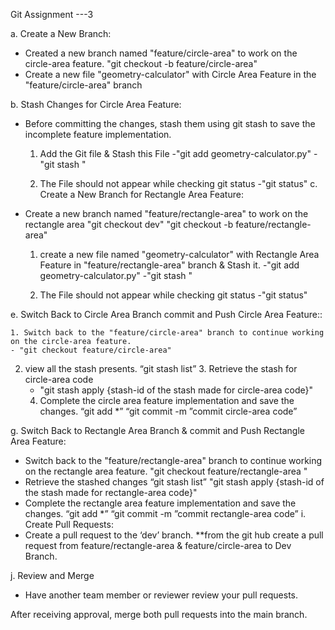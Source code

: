 Git Assignment ---3

a.  Create a New Branch:

- Created a new branch named "feature/circle-area" to work on the circle-area feature.
	"git checkout -b feature/circle-area"
- Create a new file "geometry-calculator" with Circle Area Feature in the "feature/circle-area" branch

b. Stash Changes for Circle Area Feature:
-  Before committing the changes, stash them using git stash to save the incomplete feature implementation.
   
   1. Add the Git file & Stash this File
   -"git add geometry-calculator.py" 
   -"git stash "

   2. The File should not appear while checking git status
   -"git status"
   c.  Create a New Branch for Rectangle Area Feature:

- Create a new branch named "feature/rectangle-area" to work on the rectangle area
	"git checkout dev"
	"git checkout -b feature/rectangle-area"
	
	1. create a new file named "geometry-calculator" with Rectangle Area Feature in "feature/rectangle-area" branch & Stash it.
	-"git add geometry-calculator.py" 
	-"git stash "

   2. The File should not appear while checking git status
   -"git status"
	
e.  Switch Back to Circle Area Branch commit and Push Circle Area Feature::

	1. Switch back to the "feature/circle-area" branch to continue working on the circle-area feature.
	- "git checkout feature/circle-area"
2. view all the stash presents.
	 “git stash list”
	3. Retrieve the stash for circle-area code
	- "git stash apply {stash-id of the stash made for circle-area code}"
	4. Complete the circle area feature implementation and save the changes.
	“git add *”
	 “git commit -m ”commit circle-area code”

g.  Switch Back to Rectangle Area Branch & commit and Push Rectangle Area Feature:
-  Switch back to the "feature/rectangle-area" branch to continue working on the rectangle area feature.
"git checkout feature/rectangle-area "
-  Retrieve the stashed changes
“git stash list”
"git stash apply {stash-id of the stash made for rectangle-area code}"
-  Complete the rectangle area feature implementation and save the changes.
“git add *”
	 “git commit -m ”commit rectangle-area code”
i.  Create Pull Requests:
-    Create a pull request to the ‘dev’ branch.
**from the git hub create a pull request from feature/rectangle-area & feature/circle-area to Dev Branch.
 
j.  Review and Merge

-  Have another team member or reviewer review your pull requests.

After receiving approval, merge both pull requests into the main branch.

